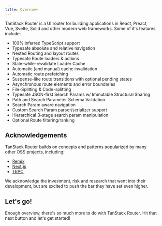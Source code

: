 ```yaml
---
title: Overview
---
```


TanStack Router is a UI router for building applications in React, Preact, Vue, Svelte, Solid and other modern web frameworks. Some of it's features include:

- 100% inferred TypeScript support
- Typesafe absolute and relative navigation
- Nested Routing and layout routes
- Typesafe Route loaders & actions
- Stale-while-revalidate Loader Cache
- Automatic (and manual) cache invalidation
- Automatic route prefetching
- Suspense-like route transitions with optional pending states
- Asynchronous route elements and error boundaries
- File-Splitting & Code-splitting
- Typesafe JSON-first Search Params w/ Immutable Structural Sharing
- Path and Search Parameter Schema Validation
- Search Param aware navigation
- Custom Search Param parser/serializer support
- Hierarchical 3-stage search param manipulation
- Optional Route filtering/ranking

## Acknowledgements

TanStack Router builds on concepts and patterns popularized by many other OSS projects, including:

- [Remix](https://remix.run)
- [Next.js](https://nextjs.org)
- [TRPC](https://trpc.io/)

We acknowledge the investment, risk and research that went into their development, but are excited to push the bar they have set even higher.

## Let's go!

Enough overview, there's so much more to do with TanStack Router. Hit that next button and let's get started!
